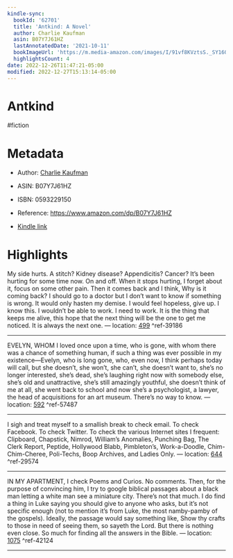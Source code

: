 ```yaml
---
kindle-sync:
  bookId: '62701'
  title: 'Antkind: A Novel'
  author: Charlie Kaufman
  asin: B07Y7J61HZ
  lastAnnotatedDate: '2021-10-11'
  bookImageUrl: 'https://m.media-amazon.com/images/I/91vf8KVztsS._SY160.jpg'
  highlightsCount: 4
date: 2022-12-26T11:47:21-05:00
modified: 2022-12-27T15:13:14-05:00
---
```

# Antkind

#fiction 

# Metadata

* Author: [Charlie Kaufman](https://www.amazon.com/Charlie-Kaufman/e/B001K8O1TC/ref=dp_byline_cont_ebooks_1)

* ASIN: B07Y7J61HZ

* ISBN: 0593229150

* Reference: <https://www.amazon.com/dp/B07Y7J61HZ>

* [Kindle link](kindle://book?action=open&asin=B07Y7J61HZ)

# Highlights

My side hurts. A stitch? Kidney disease? Appendicitis? Cancer? It’s been hurting for some time now. On and off. When it stops hurting, I forget about it, focus on some other pain. Then it comes back and I think, Why is it coming back? I should go to a doctor but I don’t want to know if something is wrong. It would only hasten my demise. I would feel hopeless, give up. I know this. I wouldn’t be able to work. I need to work. It is the thing that keeps me alive, this hope that the next thing will be the one to get me noticed. It is always the next one. — location: [499](kindle://book?action=open&asin=B07Y7J61HZ&location=499) ^ref-39186

---

EVELYN, WHOM I loved once upon a time, who is gone, with whom there was a chance of something human, if such a thing was ever possible in my existence—Evelyn, who is long gone, who, even now, I think perhaps today will call, but she doesn’t, she won’t, she can’t, she doesn’t want to, she’s no longer interested, she’s dead, she’s laughing right now with somebody else, she’s old and unattractive, she’s still amazingly youthful, she doesn’t think of me at all, she went back to school and now she’s a psychologist, a lawyer, the head of acquisitions for an art museum. There’s no way to know. — location: [592](kindle://book?action=open&asin=B07Y7J61HZ&location=592) ^ref-57487

---

I sigh and treat myself to a smallish break to check email. To check Facebook. To check Twitter. To check the various Internet sites I frequent: Clipboard, Chapstick, Nimrod, William’s Anomalies, Punching Bag, The Clerk Report, Peptide, Hollywood Blabb, Pimbleton’s, Work-a-Doodle, Chim-Chim-Cheree, Poli-Techs, Boop Archives, and Ladies Only. — location: [644](kindle://book?action=open&asin=B07Y7J61HZ&location=644) ^ref-29574

---

IN MY APARTMENT, I check Poems and Curios. No comments. Then, for the purpose of convincing him, I try to google biblical passages about a black man letting a white man see a miniature city. There’s not that much. I do find a thing in Luke saying you should give to anyone who asks, but it’s not specific enough (not to mention it’s from Luke, the most namby-pamby of the gospels). Ideally, the passage would say something like, Show thy crafts to those in need of seeing them, so sayeth the Lord. But there is nothing even close. So much for finding all the answers in the Bible. — location: [1075](kindle://book?action=open&asin=B07Y7J61HZ&location=1075) ^ref-42124

---
